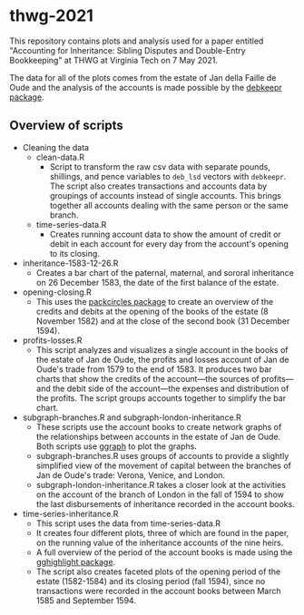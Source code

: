 # thwg-2021

This repository contains plots and analysis used for a paper entitled "Accounting for Inheritance: Sibling Disputes and Double-Entry Bookkeeping" at THWG at Virginia Tech on 7 May 2021.

The data for all of the plots comes from the estate of Jan della Faille de Oude and the analysis of the accounts is made possible by the [debkeepr package](https://jessesadler.github.io/debkeepr/index.html).

## Overview of scripts
- Cleaning the data
    - clean-data.R
        - Script to transform the raw csv data with separate pounds, shillings, and pence variables to `deb_lsd` vectors with `debkeepr`. The script also creates transactions and accounts data by groupings of accounts instead of single accounts. This brings together all accounts dealing with the same person or the same branch.
    - time-series-data.R
        - Creates running account data to show the amount of credit or debit in each account for every day from the account's opening to its closing.
- inheritance-1583-12-26.R
    - Creates a bar chart of the paternal, maternal, and sororal inheritance on 26 December 1583, the date of the first balance of the estate.
- opening-closing.R
    - This uses the [packcircles package](https://github.com/mbedward/packcircles) to create an overview of the credits and debits at the opening of the books of the estate (8 November 1582) and at the close of the second book (31 December 1594).
- profits-losses.R
    - This script analyzes and visualizes a single account in the books of the estate of Jan de Oude, the profits and losses account of Jan de Oude's trade from 1579 to the end of 1583. It produces two bar charts that show the credits of the account—the sources of profits—and the debit side of the account—the expenses and distribution of the profits. The script groups accounts together to simplify the bar chart.
- subgraph-branches.R and subgraph-london-inheritance.R
    - These scripts use the account books to create network graphs of the relationships between accounts in the estate of Jan de Oude. Both scripts use [ggraph](https://ggraph.data-imaginist.com) to plot the graphs.
    - subgraph-branches.R uses groups of accounts to provide a slightly simplified view of the movement of capital between the branches of Jan de Oude's trade: Verona, Venice, and London.
    - subgraph-london-inheritance.R takes a closer look at the activities on the account of the branch of London in the fall of 1594 to show the last disbursements of inheritance recorded in the account books.
- time-series-inheritance.R
    - This script uses the data from time-series-data.R
    - It creates four different plots, three of which are found in the paper, on the running value of the inheritance accounts of the nine heirs.
    - A full overview of the period of the account books is made using the [gghighlight package](https://yutannihilation.github.io/gghighlight/index.html).
    - The script also creates faceted plots of the opening period of the estate (1582-1584) and its closing period (fall 1594), since no transactions were recorded in the account books between March 1585 and September 1594.

